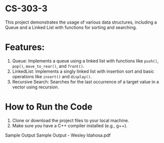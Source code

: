 # CS-303-3

This project demonstrates the usage of various data structures, including a Queue and a Linked List with functions for sorting and searching.

# Features:
1. Queue: Implements a queue using a linked list with functions like `push()`, `pop()`, `move_to_rear()`, and `front()`.
2. LinkedList: Implements a singly linked list with insertion sort and basic operations like `insert()` and `display()`.
3. Recursive Search: Searches for the last occurrence of a target value in a vector using recursion.

# How to Run the Code

1. Clone or download the project files to your local machine.
2. Make sure you have a C++ compiler installed (e.g., g++).

Sample Output
Sample Output - Wesley Idahosa.pdf

